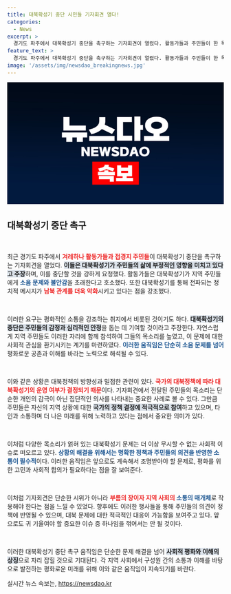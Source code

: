 ```yaml
---
title: 대북확성기 중단 시민들 기자회견 열다!
categories:
  - News
excerpt: >
  경기도 파주에서 대북확성기 중단을 촉구하는 기자회견이 열렸다. 활동가들과 주민들이 한 목소리로 평화의 메시지를 전하며 긴장 완화를 촉구했다. 클릭해서 자세한 내용을 알아보세요!
feature_text: >
  경기도 파주에서 대북확성기 중단을 촉구하는 기자회견이 열렸다. 활동가들과 주민들이 한 목소리로 평화의 메시지를 전하며 긴장 완화를 촉구했다. 클릭해서 자세한 내용을 알아보세요!
image: '/assets/img/newsdao_breakingnews.jpg'
---
```


<p><img src="/assets/img/newsdao_breakingnews.jpg" alt="firstkoreanews 속보" /></p>

<h2 data-ke-size="size26">대북확성기 중단 촉구</h2>

<p data-ke-size="size16">&nbsp;</p>

<p>최근 경기도 파주에서 <b><span style="color: #ee2323;">겨레하나 활동가들과 접경지 주민들</span></b>이 대북확성기 중단을 촉구하는 기자회견을 열었다. <b><span style="background-color: #21538527;">이들은 대북확성기가 주민들의 삶에 부정적인 영향을 미치고 있다고 주장</span></b>하며, 이를 중단할 것을 강하게 요청했다. 활동가들은 대북확성기가 지역 주민들에게 <b><span style="color: #1a5490;">소음 문제와 불안감</span></b>을 초래한다고 호소했다. 또한 대북확성기를 통해 전파되는 정치적 메시지가 <b><span style="color: #ee2323;">남북 관계를 더욱 악화</span></b>시키고 있다는 점을 강조했다.</p>

<p data-ke-size="size16">&nbsp;</p>

<p>이러한 요구는 평화적인 소통을 강조하는 취지에서 비롯된 것이기도 하다. <b><span style="background-color: #21538527;">대북확성기의 중단은 주민들의 감정과 심리적인 안정</span></b>을 돕는 데 기여할 것이라고 주장한다. 자연스럽게 지역 주민들도 이러한 자리에 함께 참석하여 그들의 목소리를 높였고, 이 문제에 대한 사회적 관심을 환기시키는 계기를 마련하였다. <b><span style="color: #1a5490;">이러한 움직임은 단순히 소음 문제를 넘어</span></b> 평화로운 공존과 이해를 바라는 노력으로 해석될 수 있다.</p>

<p data-ke-size="size16">&nbsp;</p>

<p>이와 같은 상황은 대북정책의 방향성과 밀접한 관련이 있다. <b><span style="color: #ee2323;">국가의 대북정책에 따라 대북확성기의 운영 여부가 결정되기 때문</span></b>이다. 기자회견에서 전달된 주민들의 목소리는 단순한 개인의 감극이 아닌 집단적인 의사를 나타내는 중요한 사례로 볼 수 있다. 그만큼 주민들은 자신의 지역 상황에 대한 <b><span style="background-color: #21538527;">국가의 정책 결정에 적극적으로 참여</span></b>하고 있으며, 타인과 소통하며 더 나은 미래를 위해 노력하고 있다는 점에서 중요한 의미가 있다.</p>

<p data-ke-size="size16">&nbsp;</p>

<p>이처럼 다양한 목소리가 얽혀 있는 대북확성기 문제는 더 이상 무시할 수 없는 사회적 이슈로 떠오르고 있다. <b><span style="color: #1a5490;">상황의 해결을 위해서는 명확한 정책과 주민들의 의견을 반영한 소통이 필수적</span></b>이다. 이러한 움직임은 앞으로도 계속해서 조명받아야 할 문제로, 평화를 위한 고민과 사회적 합의가 필요하다는 점을 잘 보여준다.</p>

<p data-ke-size="size16">&nbsp;</p>

<p>이처럼 기자회견은 단순한 시위가 아니라 <b><span style="color: #ee2323;">부름의 장이자 지역 사회의 <span style="color: #1a5490;">소통의 매개체</span></span></b>로 작용해야 한다는 점을 느낄 수 있었다. 향후에도 이러한 행사들을 통해 주민들의 의견이 정책에 반영될 수 있으며, 대북 문제에 대한 적극적인 대응이 가능함을 보여주고 있다. 앞으로도 귀 기울여야 할 중요한 이슈 중 하나임을 꺾어서는 안 될 것이다.</p>

<p data-ke-size="size16">&nbsp;</p>

<p>이러한 대북확성기 중단 촉구 움직임은 단순한 문제 해결을 넘어 <b><span style="background-color: #21538527;">사회적 평화와 이해의 상징</span></b>으로 자리 잡힐 것으로 기대된다. 각 지역 사회에서 구성원 간의 소통과 이해를 바탕으로 발전하는 평화로운 미래를 위해 이와 같은 움직임이 지속되기를 바란다.</p>
실시간 뉴스 속보는, <a href="https://newsdao.kr" rel="dofollow">https://newsdao.kr</a>


